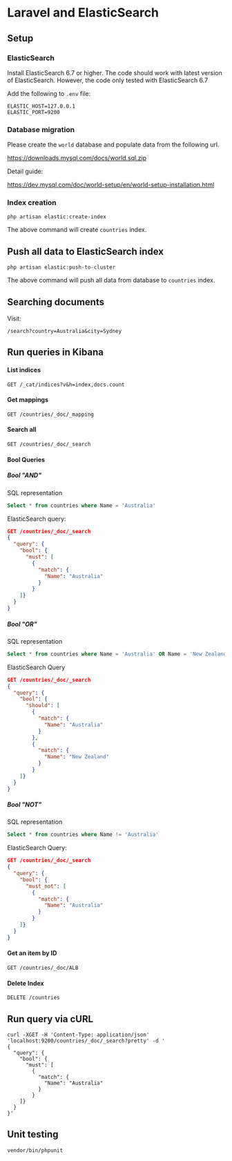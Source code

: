 # Laravel and ElasticSearch

## Setup

### ElasticSearch
Install ElasticSearch 6.7 or higher. The code should work with latest version of ElasticSearch. However, the code only tested with ElasticSearch 6.7

Add the following to `.env` file:

```
ELASTIC_HOST=127.0.0.1
ELASTIC_PORT=9200
```

### Database migration
Please create the `world` database and populate data from the following url.

https://downloads.mysql.com/docs/world.sql.zip

Detail guide:

https://dev.mysql.com/doc/world-setup/en/world-setup-installation.html


### Index creation

```
php artisan elastic:create-index
```

The above command will create `countries` index.

## Push all data to ElasticSearch index

```
php artisan elastic:push-to-cluster
```

The above command will push all data from database to `countries` index.

## Searching documents

Visit:

```
/search?country=Australia&city=Sydney
```

## Run queries in Kibana
#### List indices
```
GET /_cat/indices?v&h=index,docs.count
```

#### Get mappings
```
GET /countries/_doc/_mapping
```

#### Search all
```
GET /countries/_doc/_search
```
#### Bool Queries
##### Bool "AND"
SQL representation
```sql
Select * from countries where Name = 'Australia'
```
ElasticSearch query:
```json
GET /countries/_doc/_search
{
  "query": {
    "bool": {
      "must": [
        {
          "match": {
            "Name": "Australia"
          }
        }
    ]}
  }
}
```

##### Bool "OR"
SQL representation
```sql
Select * from countries where Name = 'Australia' OR Name = 'New Zealand'
```

ElasticSearch Query

```json
GET /countries/_doc/_search
{
  "query": {
    "bool": {
      "should": [
        {
          "match": {
            "Name": "Australia"
          }
        },
        {
          "match": {
            "Name": "New Zealand"
          }
        }
    ]}
  }
}
```

##### Bool "NOT"
SQL representation
```sql
Select * from countries where Name != 'Australia'
```
ElasticSearch Query:

```json
GET /countries/_doc/_search
{
  "query": {
    "bool": {
      "must_not": [
        {
          "match": {
            "Name": "Australia"
          }
        }
    ]}
  }
}
```

#### Get an item by ID

```
GET /countries/_doc/ALB
```

#### Delete Index
```
DELETE /countries
```
## Run query via cURL

```
curl -XGET -H 'Content-Type: application/json' 'localhost:9200/countries/_doc/_search?pretty' -d '
{
  "query": {
    "bool": {
      "must": [
        {
          "match": {
            "Name": "Australia"
          }
        }
    ]}
  }
}'
```

## Unit testing
```
vendor/bin/phpunit
```

